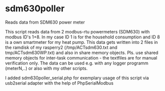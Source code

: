 # sdm630poller
Reads data from SDM630 power meter

This script reads data from 2 modbus-rtu powermeters (SDM630) with modbus ID's 1+8. In my case ID 1 is for the household consumption and ID 8 is a own smartmeter for my heat pump.
This data gets written into 2 files in the ramdisk of my rasperry2 (/tmp/ACTsdm630.txt and tmp/ACTsdm630WP.txt) and also in share memory objects. Pls. use shared memory objects for inter-task communication - the textfiles are for manual verification only.
The data can be used e.g. with any logger programm (meterN,..) or also with my other scripts.

I added sdm630poller_serial.php for exemplary usage of this script via usb2serial adapter with the help of PhpSerialModbus
